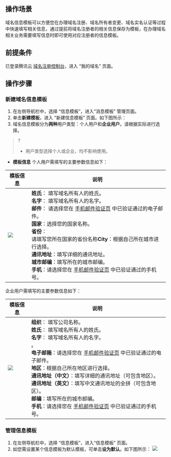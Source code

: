 

## 操作场景

域名信息模板可以方便您在办理域名注册、域名所有者变更、域名实名认证等过程中快速填写相关信息，通过提前将域名注册者的相关信息保存为模板，在办理域名相关业务需要填写信息时即可使用对应注册者的信息模板。


## 前提条件
已登录腾讯云 [域名注册控制台](https://console.intl.cloud.tencent.com/domain/manage)，进入 “我的域名” 页面。

## 操作步骤

### 新建域名信息模板
1. 在左侧导航栏中，选择 “信息模板”，进入“消息模板” 管理页面。
2. 单击**新建模板**，进入 “新建信息模板” 页面。如下图所示：
3. 域名信息模板分为**两种**用户类型：个人用户和**企业用户**。请根据实际进行选择。
>?
>
>- 用户类型选择个人或企业，均不影响使用。


 - **模板信息**
个人用户需填写的主要参数信息如下：
<table>
<thead>
  <tr>
    <th>模板信息</th>
    <th>说明</th>
  </tr>
</thead>
<tbody>
  <tr>
		    <td><img src="https://qcloudimg.tencent-cloud.cn/raw/8586a4f44a74e5db92d51627faa99848.png"></td>
    <td><b>姓氏</b>： 填写域名所有人的姓氏。<br><b>名字</b>： 填写域名所有人的名字。<br><b>邮件</b>： 请选择您在 <a href="https://console.intl.cloud.tencent.com/domain/template/verify">手机邮件验证页</a> 中已验证通过的电子邮件。<br><b>国家</b>：选择您的国家名称。<br><b>省份</b>：<br>请填写您所在国家的省份名称<b>City</b>：根据自己所在城市进行选择。<br><b>通讯地址</b>：填写详细的通讯地址。<br><b>城市邮编</b>：填写所在的城市邮编。<br><b>手机</b>：请选择您在 <a href="https://console.cloud.tencent.com/domain/template/verify">手机邮件验证页</a> 中已验证通过的手机号。</td>
  </tr>
</tbody>
</table>

企业用户需填写的主要参数信息如下：
<table>
<thead>
  <tr>
    <th>模板信息</th>
    <th>说明</th>
  </tr>
</thead>
<tbody>
  <tr>
    <td><img src="https://qcloudimg.tencent-cloud.cn/raw/cf62306f60d6b2cf0be60f819227ae4b.png"></td>
    <td><b>组织</b>： 填写公司名称。<br><b>姓氏</b>： 填写域名所有人的姓氏。<br><b>名字</b>： 填写域名所有人的名字。<br>。<br><b>电子邮箱</b>：请选择您在 <a href="https://console.cloud.tencent.com/domain/template/verify">手机邮件验证页</a> 中已验证通过的电子邮件。<br><b>地区</b>：根据自己所在地区进行选择。<br><b>通讯地址（中文）</b>：填写详细的通讯地址（可包含地区）。<br><b>通讯地址（英文）</b>：填写中文通讯地址的全拼（可包含地区）。<br><b>邮编</b>：填写所在的城市邮编。<br><b>手机</b>：请选择您在 <a href="https://console.cloud.tencent.com/domain/template/verify">手机邮件验证页</a> 中已验证通过的手机号。</td>
  </tr>
</tbody>
</table>


### 管理信息模板
1. 在左侧导航栏中，选择 “信息模板”，进入“信息模板” 页面。
2. 如您需设置某个信息模板为默认模板，可单击**设为默认**。如下图所示：
![](https://qcloudimg.tencent-cloud.cn/raw/5499e15450b5bf2f4a320a472faf92ea.png)
